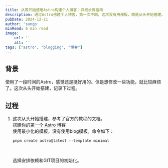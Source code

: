 ```yaml
---
title: 从零开始使用Astro构建个人博客：详细步骤指南
description: 通过Astro搭建个人博客，第一次不同，这次没有用模板，而是从头开始搭建。
pubDate: 2024-12-21
author: 'sunqp'
minRead: 6 min read
image:
    url: ''
    alt: ''
tags: ["astro", "blogging", "博客"]
---
```

## 背景
使用了一段时间的Astro，感觉还是挺好用的。但是想修改一些功能，就比较麻烦了。这次从头开始搭建，记录下过程。  

## 过程
1. 这次从头开始搭建，参考了官方的教程的文档。  
[搭建你的第一个 Astro 博客](https://docs.astro.build/zh-cn/tutorial)  
使用最小化的模板，没有使用blog模板。命令如下：
    </br>
    ```
    pnpm create astro@latest --template minimal
    ```
    </br>  

    选择安排依赖和GIT项目的初始化。
